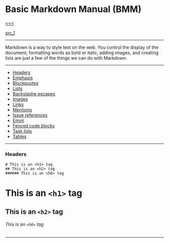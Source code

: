 
Basic Markdown Manual (BMM)
======

[<<<](https://github.com/ttltrk/PRG/blob/master/MANUALS.MD)

[src_1](https://guides.github.com/pdfs/markdown-cheatsheet-online.pdf)

---

Markdown is a way to style text on the web. You control the display of the document; formatting words as
bold or italic, adding images, and creating lists are just a few of the things we can do with Markdown. 

---

* <a href="#01">Headers</a>
* <a href="">Emphasis</a>
* <a href="">Blockquotes</a>
* <a href="">Lists</a>
* <a href="">Backslashe escapes</a>
* <a href="">Images</a>
* <a href="">Links</a>
* <a href="">Mentions</a>
* <a href="">Issue references</a>
* <a href="">Emoji</a>
* <a href="">Fenced code blocks</a>
* <a href="">Task lists</a>
* <a href="">Tables</a>

---

### <h3 id="01">Headers</h3>

```
# This is an <h1> tag
## This is an <h2> tag
###### This is an <h6> tag
```

# This is an ```<h1>``` tag
## This is an ```<h2>``` tag
###### This is an ```<h6>``` tag

---
